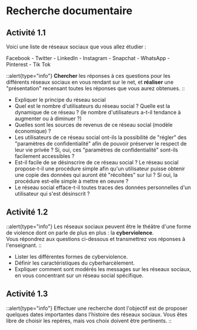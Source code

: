 # Recherche documentaire

## Activité 1.1

Voici une liste de réseaux sociaux que vous allez étudier :

Facebook - Twitter - LinkedIn - Instagram - Snapchat - WhatsApp - Pinterest - Tik Tok

::alert{type="info"}
**Chercher** les réponses à ces questions pour les différents réseaux sociaux en vous rendant sur le net, et **réaliser** une "présentation" recensant toutes les réponses que vous aurez obtenues.
::

- Expliquer le principe du réseau social
- Quel est le nombre d'utilisateurs du réseau social ? Quelle est la dynamique de ce réseau ? (le nombre d'utilisateurs a-t-il tendance à augmenter ou à diminuer ?)
- Quelles sont les sources de revenus de ce réseau social (modèle économique) ?
- Les utilisateurs de ce réseau social ont-ils la possibilité de "régler" des "paramètres de confidentialité" afin de pouvoir préserver le respect de leur vie privée ? Si, oui, ces "paramètres de confidentialité" sont-ils facilement accessibles ?
- Est-il facile de se désinscrire de ce réseau social ? Le réseau social propose-t-il une procédure simple afin qu'un utilisateur puisse obtenir une copie des données qui auront été "récoltées" sur lui ? Si oui, la procédure est-elle simple à mettre en oeuvre ?
- Le réseau social efface-t-il toutes traces des données personnelles d'un utilisateur qui s'est désinscrit ?

## Activité 1.2

::alert{type="info"}
Les réseaux sociaux peuvent être le théâtre d'une forme de violence dont on parle de plus en plus : la **cyberviolence**.  
Vous répondrez aux questions ci-dessous et transmettrez vos réponses à l'enseignant.
::

- Lister les différentes formes de cyberviolence.
- Définir les caractéristiques du cyberharcèlement.
- Expliquer comment sont modérés les messages sur les réseaux sociaux, en vous concentrant sur un réseau social spécifique.


## Activité 1.3

::alert{type="info"}
Effectuer une recherche dont l'objectif est de proposer quelques dates importantes dans l'histoire des réseaux sociaux. Vous êtes libre de choisir les repères, mais vos choix doivent être pertinents.
::